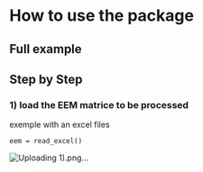 # How to use the package
## Full example

## Step by Step
### 1) load the EEM matrice to be processed
exemple with an excel files
```
eem = read_excel()
```
![Uploading 1).png…]()
